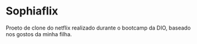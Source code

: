 # Sophiaflix
 Proeto de clone do netflix realizado durante o bootcamp da DIO, baseado nos gostos da minha filha.
